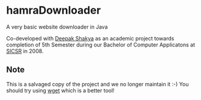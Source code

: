 # hamraDownloader
A very basic website downloader in Java

Co-developed with [Deepak Shakya](http://https//in.linkedin.com/pub/deepak-shakya/a/620/404) as an academic project towards completion of 5th Semester during our Bachelor of Computer Applicatons at [SICSR](http://sicsr.ac.in) in 2008.


Note
----
This is a salvaged copy of the project and we no longer maintain it :-)
You should try using [wget](https://www.gnu.org/software/wget/manual/wget.html) which is a better tool!

